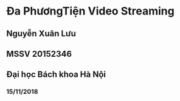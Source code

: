 # Đa PhươngTiện Video Streaming
## Nguyễn Xuân Lưu
## MSSV 20152346
## Đại học Bách khoa Hà Nội
### 15/11/2018
